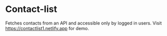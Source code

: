 # Contact-list
Fetches contacts from an API and accessible only by logged in users.
Visit https://contactlist1.netlify.app for demo.
